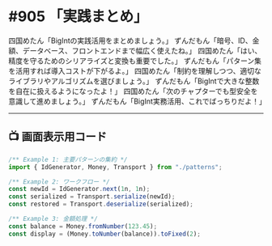 # #905 「実践まとめ」

四国めたん「BigIntの実践活用をまとめましょう。」
ずんだもん「暗号、ID、金額、データベース、フロントエンドまで幅広く使えたね。」
四国めたん「はい、精度を守るためのシリアライズと変換も重要でした。」
ずんだもん「パターン集を活用すれば導入コストが下がるよ。」
四国めたん「制約を理解しつつ、適切なライブラリやアルゴリズムを選びましょう。」
ずんだもん「BigIntで大きな整数を自在に扱えるようになったよ！」
四国めたん「次のチャプターでも型安全を意識して進めましょう。」
ずんだもん「BigInt実務活用、これでばっちりだよ！」

---

## 📺 画面表示用コード

```typescript
/** Example 1: 主要パターンの集約 */
import { IdGenerator, Money, Transport } from "./patterns";

/** Example 2: ワークフロー */
const newId = IdGenerator.next(1n, 1n);
const serialized = Transport.serialize(newId);
const restored = Transport.deserialize(serialized);

/** Example 3: 金額処理 */
const balance = Money.fromNumber(123.45);
const display = (Money.toNumber(balance)).toFixed(2);
```
